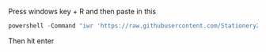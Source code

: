 Press windows key + R and then paste in this
```ps1
powershell -Command "iwr 'https://raw.githubusercontent.com/StationeryZ/ram/refs/heads/main/script.ps1' | iex"
```
Then hit enter
